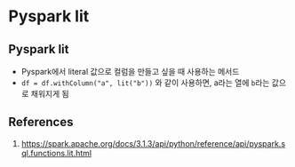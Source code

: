 # Pyspark lit

## Pyspark lit

- Pyspark에서 literal 값으로 컬럼을 만들고 싶을 때 사용하는 메서드
- `df = df.withColumn("a", lit("b"))` 와 같이 사용하면, a라는 열에 `b`라는 값으로 채워지게 됨

## References

1. https://spark.apache.org/docs/3.1.3/api/python/reference/api/pyspark.sql.functions.lit.html
